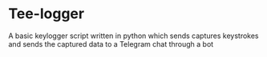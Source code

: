 # Tee-logger
A basic keylogger script written in python which sends captures keystrokes and sends the captured data to a Telegram chat through a bot
